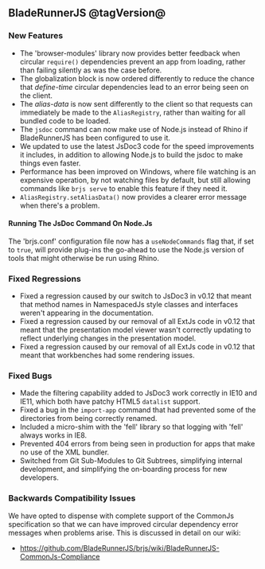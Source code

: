 ## BladeRunnerJS @tagVersion@

### New Features

- The 'browser-modules' library now provides better feedback when circular `require()` dependencies prevent an app from loading, rather than failing silently as was the case before.
- The globalization block is now ordered differently to reduce the chance that _define-time_ circular dependencies lead to an error being seen on the client.
- The _alias-data_ is now sent differently to the client so that requests can immediately be made to the `AliasRegistry`, rather than waiting for all bundled code to be loaded.
- The `jsdoc` command can now make use of Node.js instead of Rhino if BladeRunnerJS has been configured to use it.
- We updated to use the latest JsDoc3 code for the speed improvements it includes, in addition to allowing Node.js to build the jsdoc to make things even faster.
- Performance has been improved on Windows, where file watching is an expensive operation, by not watching files by default, but still allowing commands like `brjs serve` to enable this feature if they need it.
- `AliasRegistry.setAliasData()` now provides a clearer error message when there's a problem.

#### Running The JsDoc Command On Node.Js

The 'brjs.conf' configuration file now has a `useNodeCommands` flag that, if set to `true`, will provide plug-ins the go-ahead to use the Node.js version of tools that might otherwise be run using Rhino.

### Fixed Regressions

- Fixed a regression caused by our switch to JsDoc3 in v0.12 that meant that method names in NamespacedJs style classes and interfaces weren't appearing in the documentation.
- Fixed a regression caused by our removal of all ExtJs code in v0.12 that meant that the presentation model viewer wasn't correctly updating to reflect underlying changes in the presentation model.
- Fixed a regression caused by our removal of all ExtJs code in v0.12 that meant that workbenches had some rendering issues.

### Fixed Bugs

- Made the filtering capability added to JsDoc3 work correctly in IE10 and IE11, which both have patchy HTML5 `datalist` support.
- Fixed a bug in the `import-app` command that had prevented some of the directories from being correctly renamed.
- Included a micro-shim with the 'fell' library so that logging with 'fell' always works in IE8.
- Prevented 404 errors from being seen in production for apps that make no use of the XML bundler.
- Switched from Git Sub-Modules to Git Subtrees, simplifying internal development, and simplifying the on-boarding process for new developers.


### Backwards Compatibility Issues

We have opted to dispense with complete support of the CommonJs specification so that we can have improved circular dependency error messages when problems arise. This is discussed in detail on our wiki:

  * https://github.com/BladeRunnerJS/brjs/wiki/BladeRunnerJS-CommonJs-Compliance


